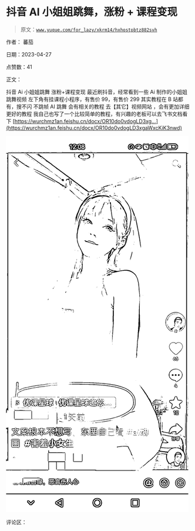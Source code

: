 # 抖音 AI 小姐姐跳舞，涨粉 + 课程变现

> 原文：[`www.yuque.com/for_lazy/xkrm14/hxhostpbtz882svh`](https://www.yuque.com/for_lazy/xkrm14/hxhostpbtz882svh)

作者： 蕃茄

日期：2023-04-27

点赞数：41

正文：

抖音 Ai 小姐姐跳舞 涨粉+课程变现 最近刷抖音，经常看到一些 Ai 制作的小姐姐跳舞视频 左下角有挂课程小程序，有售价 99，有售价 299 其实教程在 B 站都有，搜不闪 不跳帧 AI 跳舞 会有相关的教程 去【其它】视频网站 ，会有更加详细 更好的教程 我自己也写了一个比较简单的教程，有兴趣的老板可以去飞书文档看下 [https://wurchmz1an.feishu.cn/docx/OR10do0vdogLD3xg...](https://wurchmz1an.feishu.cn/docx/OR10do0vdogLD3xgaWxcKiK3nwd)

![](img/5048f2bb1d01c795be94377f8792e828.png)  

评论区：



